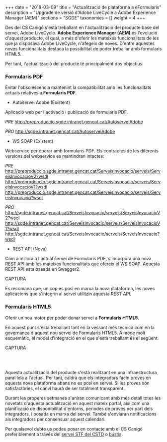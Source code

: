+++
date        = "2018-03-09"
title       = "Actualització de plataforma a eFormularis"
description = "Upgrade de versió d'Adobe LiveCycle a Adobe Experience Manager (AEM)"
sections    = "SGDE"
taxonomies  = []
weight 		= 4
+++

Des del CS Canigó s'està treballant en l'actualització del producte base del servei, Adobe LiveCycle. **Adobe Experience Manager (AEM)** és l'evolució d'aquest producte, el qual, a més d'oferir les mateixes funcionalitats de les que ja disposava Adobe LiveCycle, n'afegeix de noves. D'entre aquestes noves funcionalitats destaca la possibilitat de poder treballar amb formularis HTML5.

Per tant, l'actualització del producte té principalment dos objectius:

### Formularis PDF

Evitar l'obsolescència mantenint la compatibilitat amb les funcionalitats actuals relatives a **Formularis PDF**.

- Autoservei Adobe (Existent)

Aplicació web per l'activació i publicació de formularis PDF.

_PRE_
http://preproduccio.sgde.intranet.gencat.cat/AutoserveiAdobe

_PRO_
http://sgde.intranet.gencat.cat/AutoserveiAdobe

- WS SOAP (Existent)

Webservice per operar amb formularis PDF. Els contractes de les diferents versions del webservice es mantindran intactes:

_PRE_
http://preproduccio.sgde.intranet.gencat.cat/ServeisInvocacio/serveis/ServeisInvocacioV2?wsdl
http://preproduccio.sgde.intranet.gencat.cat/ServeisInvocacio/serveis/ServeisInvocacioV1?wsdl
http://preproduccio.sgde.intranet.gencat.cat/ServeisInvocacio/serveis/ServeisInvocacio?wsdl

_PRO_
http://sgde.intranet.gencat.cat/ServeisInvocacio/serveis/ServeisInvocacioV2?wsdl
http://sgde.intranet.gencat.cat/ServeisInvocacio/serveis/ServeisInvocacioV1?wsdl
http://sgde.intranet.gencat.cat/ServeisInvocacio/serveis/ServeisInvocacio?wsdl

- REST API (Nova)

Com a millora a l'actual servei de Formularis PDF, s'incorpora una nova REST API amb les mateixes funcionalitats que ofereix el WS SOAP. Aquesta REST API esta basada en Swagger2.

CAPTURA

Es recomana que, un cop es posi en marxa la nova plataforma, les noves aplicacions que s'integrin al servei utilitzin aquesta REST API.

### Formularis HTML5

Oferir un nou motor per poder donar servei a **Formularis HTML5**.

En aquest punt s'està treballant tant en la vessant més tècnica com en la governança d'aquest nou servei de Formularis HTML5.
A mode molt esquemàtic, el model d'integració en el que s'està treballant és el següent:

CAPTURA

<br><br>

Aquesta actualització del producte s'està realitzant en una infraestructura paral·lela a l'actual. Per tant, caldrà que els integradors facin proves en aquesta nova plataforma abans no es posi en servei. Si les proves són satisfactòries, el canvi haurà de ser totalment transparent.

Durant les properes setmanes s'aniran comunicant amb més detall totes les novetats d'aquesta actualització en aquest mateix portal, així com una planificació de disponibilitat d'entorns, periodes de proves per part dels integradors, i posada en marxa del servei. També s'enviaran notificacions als integradors per consensuar aquest calendari.

Per qualsevol dubte us podeu posar en contacte amb el CS Canigó preferiblement a través del [servei STF del CSTD](https://cstd.ctti.gencat.cat/jiracstd/browse/STF) o [bústia](mailto:oficina-tecnica.canigo.ctti@gencat.cat).
